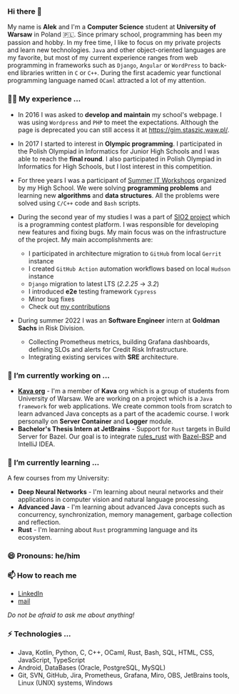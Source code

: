 ### Hi there 👋

My name is **Alek** and I'm a **Computer Science** student at **University of Warsaw** in Poland 🇵🇱. Since primary school, programming has been my passion and hobby. In my free time, I like to focus on my private projects and learn new technologies. `Java` and other object-oriented languages are my favorite, but most of my current experience ranges from web programming in frameworks such as `Django`, `Angular` or `WordPress` to back-end libraries written in `C` or `C++`. During the first academic year functional programming language named `OCaml` attracted a lot of my attention.

### 👨‍💻 My experience ...
- In 2016 I was asked to **develop and maintain** my school's webpage. I was using `Wordpress` and `PHP` to meet the expectations. Although the page is deprecated you can still access it at https://gim.staszic.waw.pl/.

- In 2017 I started to interest in **Olympic programming**. I participated in the Polish Olympiad in Informatics for Junior High Schools and I was able to reach the **final round**. I also participated in Polish Olympiad in Informatics for High Schools, but I lost interest in this competition.

- For three years I was a participant of [Summer IT Workshops](https://wwi.staszic.waw.pl/) organized by my High School. We were solving **programming problems** and learning new **algorithms** and **data structures**. All the problems were solved using `C/C++` code and `Bash` scripts. 

- During the second year of my studies I was a part of [SIO2 project](https://github.com/sio2project/oioioi) which is a programming contest platform. I was responsible for developing new features and fixing bugs. My main focus was on the infrastructure of the project. My main accomplishments are:
  - I participated in architecture migration to `GitHub` from local `Gerrit` instance
  - I created `GitHub Action` automation workflows based on local `Hudson` instance
  - `Django` migration to latest LTS (*2.2.25* -> *3.2*)
  - I introduced **e2e** testing framework `Cypress`
  - Minor bug fixes
  - Check out [my contributions](https://github.com/sio2project/oioioi/commits?author=tudny)

- During summer 2022 I was an **Software Engineer** intern at **Goldman Sachs** in Risk Division. 
  - Collecting Prometheus metrics, building Grafana dashboards, defining SLOs and alerts for Credit Risk Infrastructure.
  - Integrating existing services with **SRE** architecture.

### 🔭 I’m currently working on ...
- [**Kava org**](https://github.com/jaks-mimuw-kava-org/) - I'm a member of **Kava** org which is a group of students from University of Warsaw. We are working on a project which is a `Java framework` for web applications. We create common tools from scratch to learn advanced Java concepts as a part of the academic course. I work personally on **Server Container** and **Logger** module.
- **Bachelor's Thesis Intern at JetBrains** - Support for `Rust` targets in Build Server for Bazel. Our goal is to integrate [rules_rust](https://github.com/bazelbuild/rules_rust) with [Bazel-BSP](https://github.com/JetBrains/bazel-bsp) and IntelliJ IDEA.

### 🌱 I’m currently learning ...
A few courses from my University:
- **Deep Neural Networks** - I'm learning about neural networks and their applications in computer vision and natural language processing.
- **Advanced Java** - I'm learning about advanced Java concepts such as concurrency, synchronization, memory management, garbage collection and reflection.
- **Rust** - I'm learning about `Rust` programming language and its ecosystem.

### 😄 Pronouns: he/him
### 📫 How to reach me
- [LinkedIn](https://www.linkedin.com/in/aleksander-tudruj/)
- [mail](mailto:aleksanderwt@gmail.com)

*Do not be afraid to ask me about anything!*

### ⚡ Technologies ...
- Java, Kotlin, Python, C, C++, OCaml, Rust, Bash, SQL, HTML, CSS, JavaScript, TypeScript
- Android, DataBases (Oracle, PostgreSQL, MySQL)
- Git, SVN, GitHub, Jira, Prometheus, Grafana, Miro, OBS, JetBrains tools, Linux (UNIX) systems, Windows


<!--
**tudny/tudny** is a ✨ _special_ ✨ repository because its `README.md` (this file) appears on your GitHub profile.

Here are some ideas to get you started:

- 🔭 I’m currently working on ...
- 🌱 I’m currently learning ...
- 👯 I’m looking to collaborate on ...
- 🤔 I’m looking for help with ...
- 💬 Ask me about ...
- 📫 How to reach me: ...
- 😄 Pronouns: ...
- ⚡ Fun fact: ...
-->
